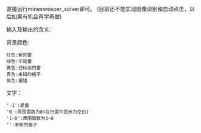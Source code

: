直接运行minesweeper_solver即可。
(目前还不能实现图像识别和自动点击，以后如果有机会再学再做)

输入及输出的含义:

  背景颜色:
  
    红色:新的雷 
    绿色:不是雷
    黄色:已标出的雷
    青色:未知的格子
    紫色:报错
    
  文字：
  
    '-1':是雷
    '0':周围雷数为0(在扫雷中显示为空白)
    '1~8':周围雷数为1~8
    '':未知的格子


  
